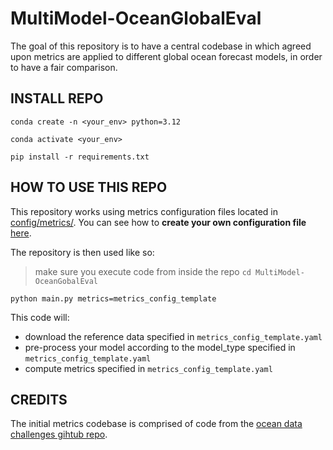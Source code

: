 # MultiModel-OceanGlobalEval
The goal of this repository is to have a central codebase in which agreed upon metrics are applied to different global ocean forecast models, in order to have a fair comparison.

## INSTALL REPO

`conda create -n <your_env> python=3.12`

`conda activate <your_env>`

`pip install -r requirements.txt`

## HOW TO USE THIS REPO

This repository works using metrics configuration files located in [config/metrics/](config/metrics/). You can see how to **create your own configuration file** [here](config/README.md).

The repository is then used like so:

> make sure you execute code from inside the repo   `cd MultiModel-OceanGobalEval`

`python main.py metrics=metrics_config_template`

This code will:

- download the reference data specified in `metrics_config_template.yaml`
- pre-process your model according to the model_type specified in `metrics_config_template.yaml`
- compute metrics specified in `metrics_config_template.yaml`

## CREDITS
The initial metrics codebase is comprised of code from the [ocean data challenges gihtub repo](https://github.com/ocean-data-challenges/2023a_SSH_mapping_OSE).
